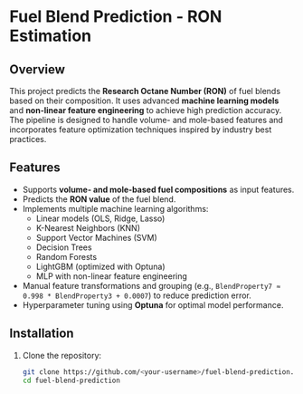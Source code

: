 # Fuel Blend Prediction - RON Estimation

## Overview
This project predicts the **Research Octane Number (RON)** of fuel blends based on their composition. It uses advanced **machine learning models** and **non-linear feature engineering** to achieve high prediction accuracy. The pipeline is designed to handle volume- and mole-based features and incorporates feature optimization techniques inspired by industry best practices.

## Features
- Supports **volume- and mole-based fuel compositions** as input features.
- Predicts the **RON value** of the fuel blend.
- Implements multiple machine learning algorithms:
  - Linear models (OLS, Ridge, Lasso)
  - K-Nearest Neighbors (KNN)
  - Support Vector Machines (SVM)
  - Decision Trees
  - Random Forests
  - LightGBM (optimized with Optuna)
  - MLP with non-linear feature engineering
- Manual feature transformations and grouping (e.g., `BlendProperty7 ≈ 0.998 * BlendProperty3 + 0.0007`) to reduce prediction error.
- Hyperparameter tuning using **Optuna** for optimal model performance.

## Installation
1. Clone the repository:
   ```bash
   git clone https://github.com/<your-username>/fuel-blend-prediction.git
   cd fuel-blend-prediction
